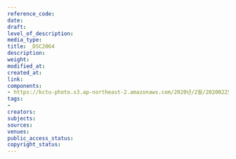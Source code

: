 ```yaml
---
reference_code: 
date: 
draft: 
level_of_description: 
media_type: 
title: _DSC2064
description: 
weight: 
modified_at: 
created_at: 
link: 
components:
- https://kctu-photo.s3.ap-northeast-2.amazonaws.com/2020년/2월/20200225_문중원+열사+문제해결+촉구+108배+2일차/_DSC2064.jpg
tags:
- 
creators: 
subjects: 
sources: 
venues: 
public_access_status: 
copyright_status: 
---
```

